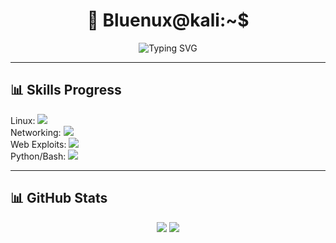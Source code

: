 <h1 align="center">👾 Bluenux@kali:~$</h1>
<p align="center">
  <img src="https://readme-typing-svg.demolab.com?font=Fira+Code&size=20&duration=2000&pause=1000&color=0AFF9B&center=true&vCenter=true&width=435&lines=./booting...;./scanning...;./deploying...;#root+access+initiated" alt="Typing SVG">
</p>

---

## 📊 Skills Progress

Linux: ![](https://geps.dev/progress/100?successColor=00FF00&warningColor=FFFF00&dangerColor=FF0000)  
Networking: ![](https://geps.dev/progress/80?successColor=00FF00&warningColor=FFFF00&dangerColor=FF0000)  
Web Exploits: ![](https://geps.dev/progress/70?successColor=00FF00&warningColor=FFFF00&dangerColor=FF0000)  
Python/Bash: ![](https://geps.dev/progress/60?successColor=00FF00&warningColor=FFFF00&dangerColor=FF0000)

---

## 📊 GitHub Stats

<p align="center">
 <img src="https://github-readme-stats.vercel.app/api?username=bluenuxdev&show_icons=true&theme=radical" />
 <img src="https://github-readme-streak-stats.herokuapp.com/?user=bluenuxdev&theme=radical" />
</p>
